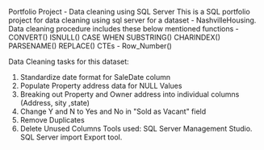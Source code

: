 Portfolio Project - Data cleaning using SQL Server
This is a SQL portfolio project for data cleaning using sql server for a dataset - NashvilleHousing. 
Data cleaning procedure includes these below mentioned functions -
CONVERT()
ISNULL()
CASE WHEN
SUBSTRING()
CHARINDEX()
PARSENAME()
REPLACE()
CTEs - Row_Number()

Data Cleaning tasks for this dataset:
1.	Standardize date format for SaleDate column
2.	Populate Property address data for NULL Values
3.	Breaking out Property and Owner address into individual columns (Address, sity ,state)
4.	Change Y and N to Yes and No in "Sold as Vacant" field
5.	Remove Duplicates
6.	Delete Unused Columns
Tools used:
SQL Server Management Studio.
SQL Server import Export tool.
